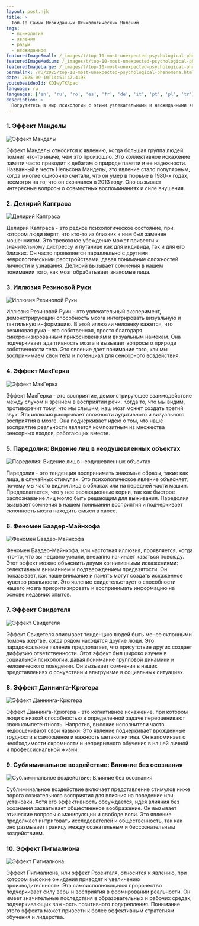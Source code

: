```yaml
---
layout: post.njk
title: >
  Топ-10 Самых Неожиданных Психологических Явлений
tags:
  - психология
  - явления
  - разум
  - неожиданное
featuredImageSmall: /_images/t/top-10-most-unexpected-psychological-phenomena-cover-ru-small.webp
featuredImageMedium: /_images/t/top-10-most-unexpected-psychological-phenomena-cover-ru-medium.webp
featuredImageLarge: /_images/t/top-10-most-unexpected-psychological-phenomena-cover-ru-large.webp
permalink: /ru/2025/top-10-most-unexpected-psychological-phenomena.html
date: 2025-09-10T14:51:47.419Z
youtubeVideoId: KOIwyTKApac
language: ru
languages: ['en', 'ru', 'ro', 'es', 'fr', 'de', 'it', 'pt', 'pl', 'tr']
description: >
  Погрузитесь в мир психологии с этими увлекательными и неожиданными явлениями, которые вызывают сомнения в нашем понимании человеческого разума.
---
```


### 1. Эффект Манделы

![Эффект Манделы](/_images/6/6e7bdfe110d000203d003114da1682f3-medium.webp)

Эффект Манделы относится к явлению, когда большая группа людей помнит что-то иначе, чем это произошло. Это коллективное искажение памяти часто приводит к дебатам о природе памяти и ее надежности. Названный в честь Нельсона Манделы, это явление стало популярным, когда многие ошибочно считали, что он умер в тюрьме в 1980-х годах, несмотря на то, что он скончался в 2013 году. Оно вызывает интересные вопросы о совместных воспоминаниях и силе внушения.

### 2. Делирий Капграса

![Делирий Капграса](/_images/b/bd4e6bbc30a92b86b69ef0fdef7db645-medium.webp)

Делирий Капграса - это редкое психологическое состояние, при котором люди верят, что кто-то из близких к ним был заменен мошенником. Это тревожное убеждение может привести к значительному дистрессу и путанице как для индивида, так и для его близких. Он часто проявляется параллельно с другими неврологическими расстройствами, давая понимание сложностей личности и узнавания. Делирий вызывает сомнения в нашем понимании того, как мозг обрабатывает знакомые лица.

### 3. Иллюзия Резиновой Руки

![Иллюзия Резиновой Руки](/_images/e/e3458bf7f395a0949bc8ade3df96e22c-medium.webp)

Иллюзия Резиновой Руки - это увлекательный эксперимент, демонстрирующий способность мозга интегрировать визуальную и тактильную информацию. В этой иллюзии человеку кажется, что резиновая рука - его собственная, просто благодаря синхронизированным прикосновениям и визуальным намекам. Она подчеркивает адаптивность мозга и вызывает вопросы о природе собственности тела. Это явление дает понимание того, как мы воспринимаем свои тела и потенциал для сенсорного воздействия.

### 4. Эффект МакГерка

![Эффект МакГерка](/_images/c/cfdee9e8074d73d87bc392907bb1c937-medium.webp)

Эффект МакГерка - это восприятие, демонстрирующее взаимодействие между слухом и зрением в восприятии речи. Когда то, что мы видим, противоречит тому, что мы слышим, наш мозг может создать третий звук. Эта иллюзия раскрывает сложности аудитивного и визуального восприятия в мозге. Она подчеркивает идею о том, что наше восприятие реальности является композитным из множества сенсорных входов, работающих вместе.

### 5. Паредолия: Видение лиц в неодушевленных объектах

![Паредолия: Видение лиц в неодушевленных объектах](/_images/b/b497319981cb9e34ebf20104fd8a2f45-medium.webp)

Паредолия - это тенденция воспринимать знакомые образы, такие как лица, в случайных стимулах. Это психологическое явление объясняет, почему мы часто видим лица в облаках или на передней части машин. Предполагается, что у нее эволюционные корни, так как быстрое распознавание лиц могло быть решающим для выживания. Паредолия вызывает сомнения в нашем понимании восприятия и подчеркивает склонность мозга находить смысл в хаосе.

### 6. Феномен Баадер-Майнхофа

![Феномен Баадер-Майнхофа](/_images/6/6069bd28c8a4c8c51ab11758a03ae2d0-medium.webp)

Феномен Баадер-Майнхофа, или частотная иллюзия, проявляется, когда что-то, что вы недавно узнали, внезапно начинает казаться повсюду. Этот эффект можно объяснить двумя когнитивными искажениями: селективным вниманием и подтверждением предвзятости. Он показывает, как наше внимание и память могут создать искаженное чувство реальности. Это явление свидетельствует о способности нашего мозга приоритизировать и воспринимать информацию на основе недавних опытов.

### 7. Эффект Свидетеля

![Эффект Свидетеля](/_images/d/d695b2933b18cb8de4b625c4e81e871c-medium.webp)

Эффект Свидетеля описывает тенденцию людей быть менее склонными помочь жертве, когда рядом находятся другие люди. Это парадоксальное явление предполагает, что присутствие других создает диффузию ответственности. Этот эффект был широко изучен в социальной психологии, давая понимание групповой динамики и человеческого поведения. Он вызывает сомнения в наших представлениях о сочувствии и альтруизме в социальных ситуациях.

### 8. Эффект Даннинга-Крюгера

![Эффект Даннинга-Крюгера](/_images/d/d4ab190d8bb2ecc5fc5c5551a6b09bda-medium.webp)

Эффект Даннинга-Крюгера - это когнитивное искажение, при котором люди с низкой способностью в определенной задаче переоценивают свою компетентность. Напротив, высокие исполнители часто недооценивают свои навыки. Это явление подчеркивает врожденные трудности в самооценке и важность метакогнитива. Он напоминает о необходимости скромности и непрерывного обучения в нашей личной и профессиональной жизни.

### 9. Сублиминальное воздействие: Влияние без осознания

![Сублиминальное воздействие: Влияние без осознания](/_images/2/26db77d600c436a1f9fdc735b5a78990-medium.webp)

Сублиминальное воздействие включает представление стимулов ниже порога сознательного восприятия для влияния на поведение или установки. Хотя его эффективность обсуждается, идея влияния без осознания захватывает общественное воображение. Он вызывает этические вопросы о манипуляции и свободе воли. Это явление продолжает интриговать исследователей и общественность, так как оно размывает границу между сознательным и бессознательным воздействием.

### 10. Эффект Пигмалиона

![Эффект Пигмалиона](/_images/3/32e43b3c79fa8277a85ffdb82191d239-medium.webp)

Эффект Пигмалиона, или эффект Розенталя, относится к явлению, при котором высокие ожидания приводят к увеличению производительности. Эта самоисполняющаяся пророчество подчеркивает силу веры и восприятия в формировании реальности. Он имеет значительные последствия в образовательных и рабочих средах, подчеркивающих важность позитивного подкрепления. Понимание этого эффекта может привести к более эффективным стратегиям обучения и лидерства.


